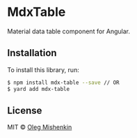 # MdxTable

Material data table component for Angular.

## Installation

To install this library, run:

```bash
$ npm install mdx-table --save // OR
$ yard add mdx-table
```

## License

MIT © [Oleg Mishenkin](mailto:gdecease@gmail.com)

